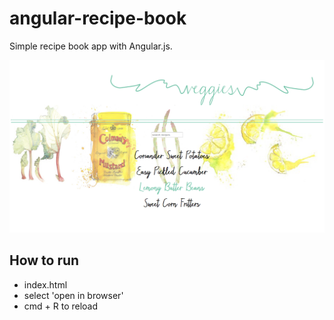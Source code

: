 # angular-recipe-book

Simple recipe book app with Angular.js.

![screenshot](https://github.com/hannahy2014/angular-recipe-book/blob/master/screenshots/main.png?raw=true)

## How to run

* index.html
* select 'open in browser'
* cmd + R to reload


